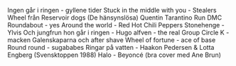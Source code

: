 Ingen går i ringen - gyllene tider
Stuck in the middle with you - Stealers Wheel från Reservoir dogs (De hänsynslösa) Quentin Tarantino
Run DMC
Roundabout - yes
Around the world - Red Hot Chili Peppers
Stonehenge - Ylvis
Och jungfrun hon går i ringen - Hugo alfven - the real Group
Circle K - macken Galenskaparna och after shave
Wheel of fortune - ace of base
Round round - sugababes 
Ringar på vatten - Haakon Pedersen & Lotta Engberg (Svensktoppen 1988)
Halo - Beyoncé (bra cover med Ane Brun)
